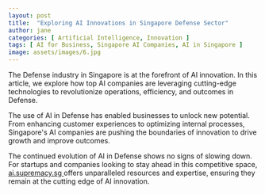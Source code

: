 ```yaml
---
layout: post
title:  "Exploring AI Innovations in Singapore Defense Sector"
author: jane
categories: [ Artificial Intelligence, Innovation ]
tags: [ AI for Business, Singapore AI Companies, AI in Singapore ]
image: assets/images/6.jpg
---
```


The Defense industry in Singapore is at the forefront of AI innovation. In this article, we explore how top AI companies are leveraging cutting-edge technologies to revolutionize operations, efficiency, and outcomes in Defense.

The use of AI in Defense has enabled businesses to unlock new potential. From enhancing customer experiences to optimizing internal processes, Singapore's AI companies are pushing the boundaries of innovation to drive growth and improve outcomes.

The continued evolution of AI in Defense shows no signs of slowing down. For startups and companies looking to stay ahead in this competitive space, <a href="https://ai.supremacy.sg" target="_blank"> ai.supremacy.sg </a> offers unparalleled resources and expertise, ensuring they remain at the cutting edge of AI innovation.

